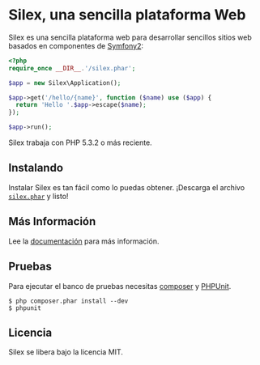 Silex, una sencilla plataforma Web
====================================

Silex es una sencilla plataforma web para desarrollar sencillos sitios
web basados en componentes de [Symfony2][1]:


```php
<?php
require_once __DIR__.'/silex.phar';

$app = new Silex\Application();

$app->get('/hello/{name}', function ($name) use ($app) {
  return 'Hello '.$app->escape($name);
});

$app->run();
```

Silex trabaja con PHP 5.3.2 o más reciente.

## Instalando

Instalar Silex es tan fácil como lo puedas obtener. ¡Descarga el archivo
[`silex.phar`][2] y listo!

## Más Información

Lee la [documentación][3] para más información.

## Pruebas

Para ejecutar el banco de pruebas necesitas
[composer](http://getcomposer.org) y
[PHPUnit](https://github.com/sebastianbergmann/phpunit).

    $ php composer.phar install --dev
    $ phpunit

## Licencia

Silex se libera bajo la licencia MIT.

[1]: http://symfony.com
[2]: http://silex.sensiolabs.org/get/silex.phar
[3]: http://gitnacho.github.com/silex